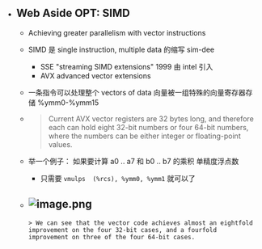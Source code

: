 - ## Web Aside OPT: SIMD  
	- Achieving greater parallelism with vector instructions  
	- SIMD 是 single instruction, multiple data 的缩写 sim-dee  
		- SSE "streaming SIMD extensions" 1999 由 intel 引入  
		- AVX advanced vector extensions  
	- 一条指令可以处理整个 vectors of data  向量被一组特殊的向量寄存器存储 %ymm0-%ymm15  
	-  
	  > Current AVX vector registers are 32 bytes long, and therefore each can hold eight 32-bit numbers or four 64-bit numbers, where the numbers can be either integer or floating-point values.  

	- 举一个例子： 如果要计算 a0 .. a7 和 b0 .. b7 的乘积 单精度浮点数  
		- 只需要  `vmulps  (%rcs), %ymm0, %ymm1` 就可以了  
	- ![image.png](../assets/image_1676343637448_0.png)  
		-  
		  > We can see that the vector code achieves almost an eightfold improvement on the four 32-bit cases, and a fourfold improvement on three of the four 64-bit cases.  